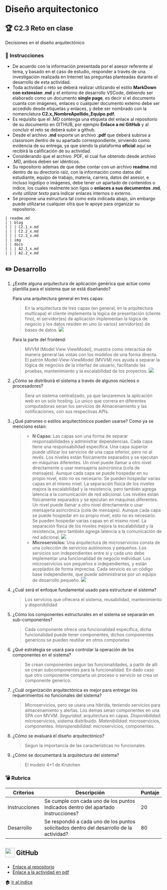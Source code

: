 # Diseño arquitectonico

## :trophy: C2.3 Reto en clase

Decisiones en el diseño arquitectónico

### :blue_book: Instrucciones

- De acuerdo con la información presentada por el asesor referente al tema, y basado en el caso de estudio, responder a través de una investigación realizada en Internet las preguntas planteadas durante el desarrollo de esta actividad.
- Toda actividad o reto se deberá realizar utilizando el estilo **MarkDown con extension .md** y el entorno de desarrollo VSCode, debiendo ser elaborado como un documento **single page**, es decir si el documento cuanta con imágenes, enlaces o cualquier documento externo debe ser accedido desde etiquetas y enlaces, y debe ser nombrado con la nomenclatura **C2.x_NombreApellido_Equipo.pdf.**
- Es requisito que el .MD contenga una etiqueta del enlace al repositorio de su documento en GITHUB, por ejemplo **Enlace a mi GitHub** y al concluir el reto se deberá subir a github.
- Desde el archivo **.md** exporte un archivo **.pdf** que deberá subirse a classroom dentro de su apartado correspondiente, sirviendo como evidencia de su entrega, ya que siendo la plataforma **oficial** aquí se recibirá la calificación de su actividad.
- Considerando que el archivo .PDF, el cual fue obtenido desde archivo .MD, ambos deben ser idénticos.
- Su repositorio ademas de que debe contar con un archivo **readme**.md dentro de su directorio raíz, con la información como datos del estudiante, equipo de trabajo, materia, carrera, datos del asesor, e incluso logotipo o imágenes, debe tener un apartado de contenidos o indice, los cuales realmente son ligas o **enlaces a sus documentos .md**, _evite utilizar texto_ para indicar enlaces internos o externo.
- Se propone una estructura tal como esta indicada abajo, sin embargo puede utilizarse cualquier otra que le apoye para organizar su repositorio.

``` 
| readme.md
| | blog
| | | C2.1_x.md
| | | C2.2_x.md
| | | C2.3_x.md
| | img
| | docs
| | | A2.1_x.md
| | | A2.2_x.md
```


## :pencil2: Desarrollo

1. ¿Existe alguna arquitectura de aplicación genérica que actúe como plantilla para el
sistema que se está diseñando?
    
    Para una arquitectura general en tres capas:

    >En la arquitectura de tres capas (en general, en la arquitectura multicapa) el cliente implementa la lógica de presentación (cliente fino), el servidor(es) de aplicación implementan la lógica de negocio y los datos residen en uno (o varios) servidor(es) de bases de datos.
    ![](../img/trescapas.png)

    Para la parte del frontend:
    >MVVM (Model View ViewModel), muestra como interactúa de manera general las vistas con los modelos de una forma directa. El patrón Model-View-ViewModel (MVVM) nos ayuda a separar la lógica de negocios de la interfaz de usuario, facilitando las pruebas, mantenimiento y la escalabilidad de los proyectos.
    ![](../img/mvvm.png)
    
2. ¿Cómo se distribuirá el sistema a través de algunos núcleos o procesadores?
    
    >Sera un sistema centralizado, ya que lanzaremos la aplicación web en un solo hosting.
    Lo unico que correra en diferentes computadoras seran los servicios de Almacenamiento y las notificaciones, con sus respectivas APIs.

3. ¿Qué patrones o estilos arquitectónicos pueden usarse?
    Como ya se menciono estan:
    >* **N Capas:** Las capas son una forma de separar responsabilidades y administrar dependencias. Cada capa tiene una responsabilidad específica. Una capa superior puede utilizar los servicios de una capa inferior, pero no al revés.
    Los niveles están físicamente separados y se ejecutan en máquinas diferentes. Un nivel puede llamar a otro nivel directamente o usar mensajería asincrónica (cola de mensajes). Aunque cada capa se puede hospedar en su propio nivel, esto no es necesario. Se pueden hospedar varias capas en el mismo nivel. La separación física de los niveles mejora la escalabilidad y la resistencia, pero también agrega latencia a la comunicación de red adicional.
    Los niveles están físicamente separados y se ejecutan en máquinas diferentes. Un nivel puede llamar a otro nivel directamente o usar mensajería asincrónica (cola de mensajes). Aunque cada capa se puede hospedar en su propio nivel, esto no es necesario. Se pueden hospedar varias capas en el mismo nivel. La separación física de los niveles mejora la escalabilidad y la resistencia, pero también agrega latencia a la comunicación de red adicional.
    ![](../img/ncapas.svg)
    >* **Microservicios:** Una arquitectura de microservicios consta de una colección de servicios autónomos y pequeños. Los servicios son independientes entre sí y cada uno debe implementar una funcionalidad de negocio individual.
        Los microservicios son pequeños e independientes, y están acoplados de forma imprecisa.
        Cada servicio es un código base independiente, que puede administrarse por un equipo de desarrollo pequeño.
    ![](../img/microservices.png)


4. ¿Cuál será el enfoque fundamental usado para estructurar el sistema?
    >Los servicios que ofrecera el sistema, reusabilidad, mantenimiento y disponibilidad
5. ¿Cómo los componentes estructurales en el sistema se separarán en sub-componentes?
    >Cada componente ofrece una funcionalidad especifica, dicha funcionalidad puede tener componentes, dichos componentes genericos se pueden reutiliar en otros componetes
6. ¿Qué estrategia se usará para controlar la operación de los componentes en el sistema?
    >Se crean componentes segun las funcionalidades, a partir de alli se crean subcomponentes para la funcionalidad. En dado caso que otro componente comparta un proceso o servicio se crea un componente generico.
7. ¿Cuál organización arquitectónica es mejor para entregar los requerimientos no funcionales del sistema?
    >Microservicios, pero se usara una hibrida, teniendo servicios para almacenamiento y alertas. Los demas seran componentes en una SPA con MVVM.
        *Seguridad*: arquitectura en capas.
        *Disponibilidad*: microservicios, sistema distribuido.
        *Matenibilidad*: microservicios, componentes.
        *Interoperabilidad*: microservicios, componentes.
    
8. ¿Cómo se evaluará el diseño arquitectónico?
    >Segun la importancia de las caracteristicas no funcionales.
9. ¿Cómo se documentará la arquitectura del sistema?
    >El modelo 4+1 de Krutchen


### :bomb: Rubrica

| Criterios     | Descripción                                                                                  | Puntaje |
| ------------- | -------------------------------------------------------------------------------------------- | ------- |
| Instrucciones | Se cumple con cada uno de los puntos indicados dentro del apartado Instrucciones?            | 20 |
| Desarrollo    | Se respondió a cada uno de los puntos solicitados dentro del desarrollo de la actividad?     | 80      |


## <img  style="vertical-align: middle; margin-bottom: 5px;" src="https://www.iconfinder.com/data/icons/octicons/1024/mark-github-512.png" width="30" height="30"/> GitHub

* [Enlace al repositorio](https://https://github.com/iztmool/Analisis-avanzado-software-2020/edit/master/C2.3_JonathanNavarro_softonic.md)
* [Enlace a la actividad en pdf](../pdf/C2.3_JoseLuisCuevas_Softonic.pdf)

:house: [Ir al índice](../README.md)
